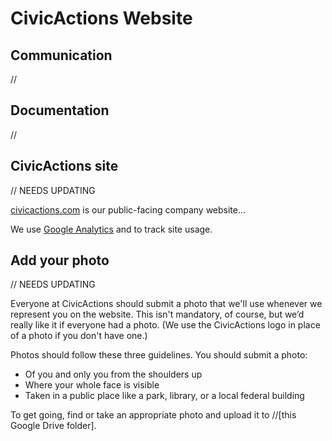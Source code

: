 # CivicActions Website

## Communication

//

## Documentation

//

## CivicActions site

// NEEDS UPDATING

[civicactions.com](http://civicactions.com) is our public-facing company website...

We use [Google Analytics](/google-analytics/) and to track site usage.

## Add your photo

// NEEDS UPDATING

Everyone at CivicActions should submit a photo that we'll use whenever we represent you on the website. This isn't mandatory, of course, but we&rsquo;d really like it if everyone had a photo. (We use the CivicActions logo in place of a photo if you don't have one.)

Photos should follow these three guidelines. You should submit a photo:

* Of you and only you from the shoulders up
* Where your whole face is visible
* Taken in a public place like a park, library, or a local federal building

To get going, find or take an appropriate photo and upload it to //[this Google Drive folder].
